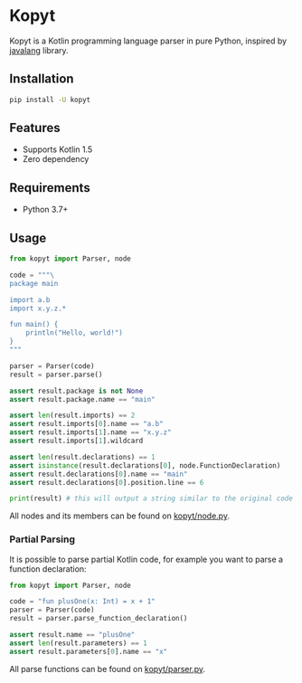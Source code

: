 # Kopyt

Kopyt is a Kotlin programming language parser in pure Python, inspired by [javalang](https://github.com/c2nes/javalang) library.

## Installation
```sh
pip install -U kopyt
```

## Features
- Supports Kotlin 1.5
- Zero dependency

## Requirements
- Python 3.7+

## Usage
```python
from kopyt import Parser, node

code = """\
package main

import a.b
import x.y.z.*

fun main() {
    println("Hello, world!")
}
"""

parser = Parser(code)
result = parser.parse()

assert result.package is not None
assert result.package.name == "main"

assert len(result.imports) == 2
assert result.imports[0].name == "a.b"
assert result.imports[1].name == "x.y.z"
assert result.imports[1].wildcard

assert len(result.declarations) == 1
assert isinstance(result.declarations[0], node.FunctionDeclaration)
assert result.declarations[0].name == "main"
assert result.declarations[0].position.line == 6

print(result) # this will output a string similar to the original code
```

All nodes and its members can be found on [kopyt/node.py](kopyt/node.py).

### Partial Parsing
It is possible to parse partial Kotlin code, for example you want to parse a function declaration:

```python
from kopyt import Parser, node

code = "fun plusOne(x: Int) = x + 1"
parser = Parser(code)
result = parser.parse_function_declaration()

assert result.name == "plusOne"
assert len(result.parameters) == 1
assert result.parameters[0].name == "x"
```

All parse functions can be found on [kopyt/parser.py](kopyt/parser.py).
